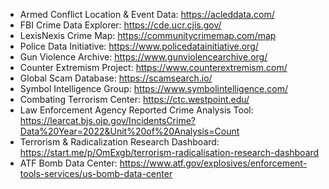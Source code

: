 - Armed Conflict Location & Event Data: https://acleddata.com/
- FBI Crime Data Explorer: https://cde.ucr.cjis.gov/
- LexisNexis Crime Map: https://communitycrimemap.com/map
- Police Data Initiative: https://www.policedatainitiative.org/
- Gun Violence Archive: https://www.gunviolencearchive.org/
- Counter Extremism Project: https://www.counterextremism.com/
- Global Scam Database: https://scamsearch.io/
- Symbol Intelligence Group: https://www.symbolintelligence.com/
- Combating Terrorism Center: https://ctc.westpoint.edu/
- Law Enforcement Agency Reported Crime Analysis Tool: https://learcat.bjs.ojp.gov/IncidentsCrime?Data%20Year=2022&Unit%20of%20Analysis=Count
- Terrorism & Radicalization Research Dashboard: https://start.me/p/OmExgb/terrorism-radicalisation-research-dashboard
- ATF Bomb Data Center: https://www.atf.gov/explosives/enforcement-tools-services/us-bomb-data-center 
